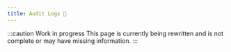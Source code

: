 ```yaml
---
title: Audit Logs 🚧
---
```


:::caution Work in progress
This page is currently being rewritten and is not complete or may have missing information.
:::
